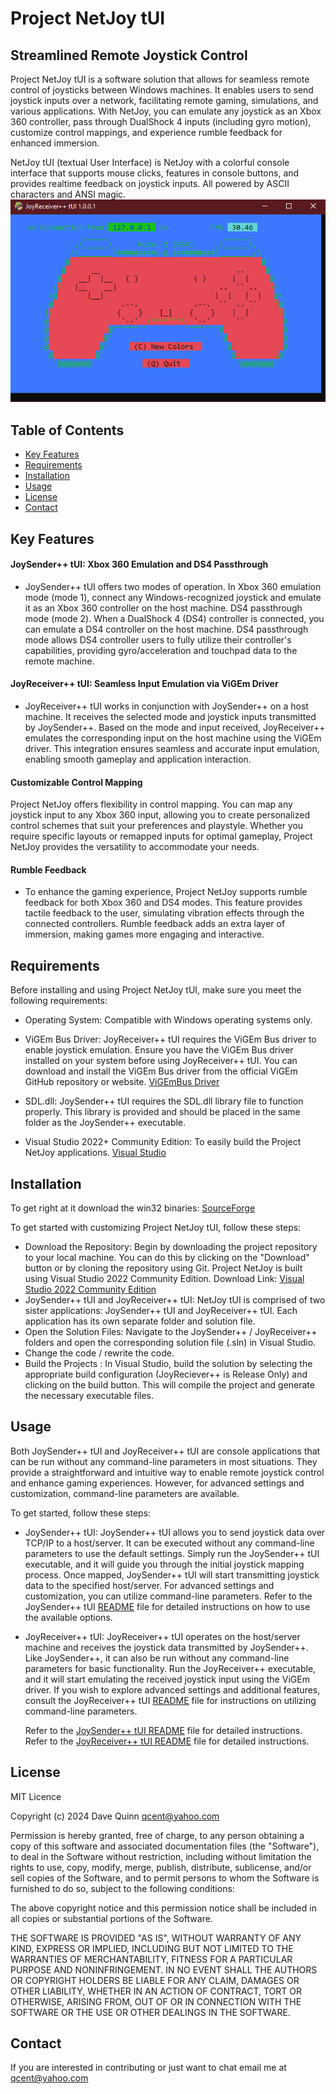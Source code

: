 # Project NetJoy tUI

## Streamlined Remote Joystick Control

Project NetJoy tUI is a software solution that allows for seamless remote control of joysticks between Windows machines. It enables users to send joystick inputs over a network, facilitating remote gaming, simulations, and various applications. With NetJoy, you can emulate any joystick as an Xbox 360 controller, pass through DualShock 4 inputs (including gyro motion), customize control mappings, and experience rumble feedback for enhanced immersion.

NetJoy tUI (textual User Interface) is NetJoy with a colorful console interface that supports mouse clicks, features in console buttons, and provides realtime feedback on joystick inputs. All powered by ASCII characters and ANSI magic.  
![DS4 Screen](./screenshots/recvConnected.gif)

## Table of Contents
- [Key Features](#key-features)
- [Requirements](#requirements)
- [Installation](#installation)
- [Usage](#usage)
- [License](#license)
- [Contact](#contact)

## Key Features
#### JoySender++ tUI: Xbox 360 Emulation and DS4 Passthrough
- JoySender++ tUI offers two modes of operation. In Xbox 360 emulation mode (mode 1), connect any Windows-recognized joystick and emulate it as an Xbox 360 controller on the host machine.
DS4 passthrough mode (mode 2). When a DualShock 4 (DS4) controller is connected, you can emulate a DS4 controller on the host machine. DS4 passthrough mode allows DS4 controller users to fully utilize their controller's capabilities, providing gyro/acceleration and touchpad data to the remote machine.
#### JoyReceiver++ tUI: Seamless Input Emulation via ViGEm Driver
- JoyReceiver++ tUI works in conjunction with JoySender++ on a host machine. It receives the selected mode and joystick inputs transmitted by JoySender++. Based on the mode and input received, JoyReceiver++ emulates the corresponding input on the host machine using the ViGEm driver. This integration ensures seamless and accurate input emulation, enabling smooth gameplay and application interaction.

#### Customizable Control Mapping
  Project NetJoy offers flexibility in control mapping. You can map any joystick input to any Xbox 360 input, allowing you to create personalized control schemes that suit your preferences and playstyle. Whether you require specific layouts or remapped inputs for optimal gameplay, Project NetJoy provides the versatility to accommodate your needs.
#### Rumble Feedback
- To enhance the gaming experience, Project NetJoy supports rumble feedback for both Xbox 360 and DS4 modes. This feature provides tactile feedback to the user, simulating vibration effects through the connected controllers. Rumble feedback adds an extra layer of immersion, making games more engaging and interactive.

## Requirements

Before installing and using Project NetJoy tUI, make sure you meet the following requirements:

- Operating System: Compatible with Windows operating systems only.

- ViGEm Bus Driver: JoyReceiver++ tUI requires the ViGEm Bus driver to enable joystick emulation. Ensure you have the ViGEm Bus driver installed on your system before using JoyReceiver++ tUI. You can download and install the ViGEm Bus driver from the official ViGEm GitHub repository or website.
        [ViGEmBus Driver](https://github.com/ViGEm/ViGEmBus)

- SDL.dll: JoySender++ tUI requires the SDL.dll library file to function properly. This library is provided and should be placed in the same folder as the JoySender++ executable. 

- Visual Studio 2022+ Community Edition: To easily build the Project NetJoy applications. [Visual Studio](https://visualstudio.microsoft.com/vs/community/)
 
## Installation
To get right at it download the win32 binaries:
[SourceForge](https://sourceforge.net/projects/netjoy/files/NetJoy.7z/download)

To get started with customizing Project NetJoy tUI, follow these steps:

- Download the Repository: Begin by downloading the project repository to your local machine. You can do this by clicking on the "Download" button or by cloning the repository using Git.
 Project NetJoy is built using Visual Studio 2022 Community Edition.  Download Link: [Visual Studio 2022 Community Edition](https://visualstudio.microsoft.com/vs/community/)
- JoySender++ tUI and JoyReceiver++ tUI: NetJoy tUI is comprised of two sister applications: JoySender++ tUI and JoyReceiver++ tUI. Each application has its own separate folder and solution file.
- Open the Solution Files: Navigate to the JoySender++ / JoyReceiver++ folders and open the corresponding solution file (.sln) in Visual Studio.
- Change the code / rewrite the code.
- Build the Projects : In Visual Studio, build the solution by selecting the appropriate build configuration (JoyReciever++ is Release Only) and clicking on the build button. This will compile the project and generate the necessary executable files.
    
## Usage
Both JoySender++ tUI and JoyReceiver++ tUI are console applications that can be run without any command-line parameters in most situations. They provide a straightforward and intuitive way to enable remote joystick control and enhance gaming experiences. However, for advanced settings and customization, command-line parameters are available.

To get started, follow these steps:
- JoySender++ tUI: JoySender++ tUI allows you to send joystick data over TCP/IP to a host/server. It can be executed without any command-line parameters to use the default settings. Simply run the JoySender++ tUI executable, and it will guide you through the initial joystick mapping process. Once mapped, JoySender++ tUI will start transmitting joystick data to the specified host/server.
        For advanced settings and customization, you can utilize command-line parameters. Refer to the JoySender++ tUI [README](https://github.com/Qcent/NetJoy/blob/tUI/JoySender++/README.md) file for detailed instructions on how to use the available options.
- JoyReceiver++ tUI: JoyReceiver++ tUI operates on the host/server machine and receives the joystick data transmitted by JoySender++. Like JoySender++, it can also be run without any command-line parameters for basic functionality. Run the JoyReceiver++ executable, and it will start emulating the received joystick input using the ViGEm driver.
        If you wish to explore advanced settings and additional features, consult the JoyReceiver++ tUI [README](https://github.com/Qcent/NetJoy/blob/tUI/JoyReceiver++/README.md) file for instructions on utilizing command-line parameters.

    Refer to the [JoySender++ tUI README](https://github.com/Qcent/NetJoy/blob/tUI/JoySender++/README.md) file for detailed instructions. \
    Refer to the [JoyReceiver++ tUI README](https://github.com/Qcent/NetJoy/blob/tUI/JoyReceiver++/README.md) file for detailed instructions.


## License
MIT Licence

Copyright (c) 2024 Dave Quinn <qcent@yahoo.com>

Permission is hereby granted, free of charge, to any person obtaining a copy
of this software and associated documentation files (the "Software"), to deal
in the Software without restriction, including without limitation the rights
to use, copy, modify, merge, publish, distribute, sublicense, and/or sell
copies of the Software, and to permit persons to whom the Software is
furnished to do so, subject to the following conditions:

The above copyright notice and this permission notice shall be included in
all copies or substantial portions of the Software.

THE SOFTWARE IS PROVIDED "AS IS", WITHOUT WARRANTY OF ANY KIND, EXPRESS OR
IMPLIED, INCLUDING BUT NOT LIMITED TO THE WARRANTIES OF MERCHANTABILITY,
FITNESS FOR A PARTICULAR PURPOSE AND NONINFRINGEMENT. IN NO EVENT SHALL THE
AUTHORS OR COPYRIGHT HOLDERS BE LIABLE FOR ANY CLAIM, DAMAGES OR OTHER
LIABILITY, WHETHER IN AN ACTION OF CONTRACT, TORT OR OTHERWISE, ARISING FROM,
OUT OF OR IN CONNECTION WITH THE SOFTWARE OR THE USE OR OTHER DEALINGS IN
THE SOFTWARE.


## Contact
If you are interested in contributing or just want to chat email me at qcent@yahoo.com
